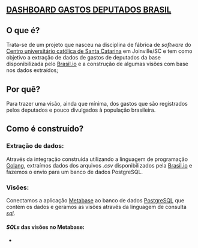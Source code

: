 ## [DASHBOARD GASTOS DEPUTADOS BRASIL](https://metabase-catolica-sc.herokuapp.com/public/dashboard/22847b17-113f-4817-82f0-890271bc43ca?data_in%25C3%25ADcio=2018-01-01&data_fim=2020-04-30#theme=night)


## O que é?

Trata-se de um projeto que nasceu na disciplina de fábrica de _software_ do [Centro universitário católica de Santa Catarina](https://www.catolicasc.org.br/) em Joinville/SC e tem como objetivo a extração de dados de gastos de deputados da base disponibilizada pelo [Brasil.io](https://brasil.io/dataset/gastos-deputados/cota_parlamentar/) e a construção de algumas visões com base nos dados extraídos;


## Por quê?

Para trazer uma visão, ainda que mínima, dos gastos que são registrados pelos deputados e pouco divulgados à população brasileira.

## Como é construído?

### Extração de dados:

Através da integração construída utilizando a linguagem de programação [Golang](https://golang.org), extraímos dados dos arquivos _.csv_ disponibilizados pela [Brasil.io](https://brasil.io/dataset/gastos-deputados/cota_parlamentar/) e fazemos o envio para um banco de dados PostgreSQL.

### Visões:

Conectamos a aplicação [Metabase](https://www.metabase.com/) ao banco de dados [PostgreSQL](https://www.postgresql.org/) que contém os dados e geramos as visões através da linguagem de consulta [_sql_](https://pt.wikipedia.org/wiki/SQL).


#### _SQLs_ das visões no Metabase:

- 
